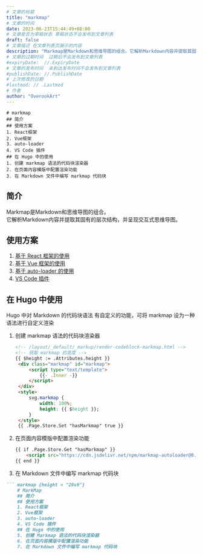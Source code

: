 ```yaml
---
# 文章的标题
title: "markmap"
# 文章的时间
date: 2023-06-23T15:44:49+08:00
# 文章是否为草稿状态 草稿状态不会发布到文章列表
draft: false
# 文章描述 在文章列表页展示的内容
description: "Markmap是Markdown和思维导图的组合。它解析Markdown内容并提取其固有的层次结构，并呈现交互式思维导图。"
# 文章的过期时间  过期后不会发布到文章列表
#expiryDate:  //.ExpiryDate
# 文章的发布时间  未到达发布时间不会发布到文章列表
#publishDate: //.PublishDate
# 上次修改的日期
#lastmod: // .Lastmod
# 作者
author: "OverookArt"
--- 
```



``` markmap {height = "20vh"}
# markmap
## 简介
## 使用方案  
1. React框架
2. Vue框架
3. auto-loader
4. VS Code 插件
## 在 Hugo 中的使用
1. 创建 markmap 语法的代码块渲染器  
2. 在页面内容模版中配置渲染功能  
3. 在 Markdown 文件中编写 markmap 代码块
```

## 简介  

Markmap是Markdown和思维导图的组合。  
它解析Markdown内容并提取其固有的层次结构，并呈现交互式思维导图。  

## 使用方案  

1. [基于 React 框架的使用](https://stackblitz.com/edit/markmap?file=index.tsx)
2. [基于 Vue 框架的使用](https://stackblitz.com/edit/markmap-vue?file=src/app.vue)
3. [基于 auto-loader 的使用](https://stackblitz.com/edit/markmap-autoloader?file=index.html)
4. [VS Code 插件](https://marketplace.visualstudio.com/items?itemName=gera2ld.markmap-vscode)

## 在 Hugo 中使用  

Hugo 中对  Markdown 的代码块语法 有自定义的功能，可将 markmap 设为一种语法进行自定义渲染  

1. 创建 markmap 语法的代码块渲染器  

   ``` html
   <!-- /layout/_default/_markup/render-codeblock-markmap.html -->
   <!-- 获取 markmap 的高度 -->
   {{ $height := .Attributes.height }}
    <div class="markmap" id="markmap">
        <script type="text/template">
            {{- .Inner -}}
        </script>
    </div>
    <style>
        svg.markmap {
            width: 100%;
            height: {{ $height }};
        }
    </style>
    {{ .Page.Store.Set "hasMarkmap" true }}
   ```

2. 在页面内容模版中配置渲染功能

    ``` html
    {{ if .Page.Store.Get "hasMarkmap" }}
        <script src="https://cdn.jsdelivr.net/npm/markmap-autoloader@0.14.4"></script>
    {{ end }}
    ```

3. 在 Markdown 文件中编写 markmap 代码块  

``` markdown
``` markmap {height = "20vh"}
    # MarkMap
    ## 简介
    ## 使用方案  
    1. React框架
    2. Vue框架
    3. auto-loader
    4. VS Code 插件
    ## 在 Hugo 中的使用
    5. 创建 Markmap 语法的代码块渲染器  
    6. 在页面内容模版中配置渲染功能  
    7. 在 Markdown 文件中编写 markmap 代码块
```